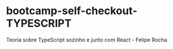 # bootcamp-self-checkout-TYPESCRIPT
Teoria sobre TypeScript sozinho e junto com React - Felipe Rocha
